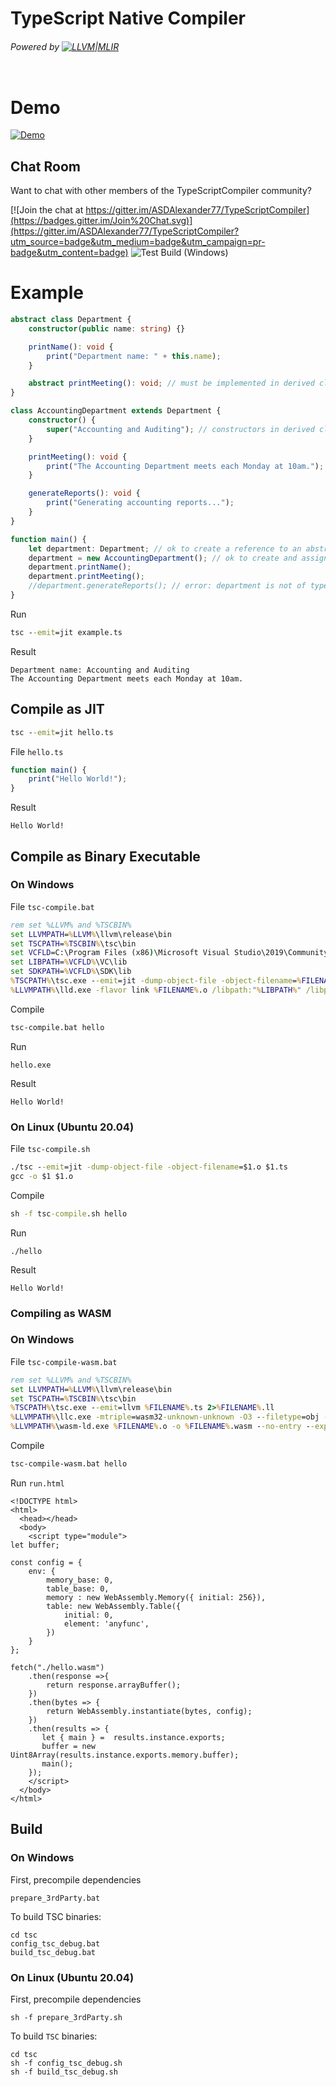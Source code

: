 # TypeScript Native Compiler
###### Powered by [![LLVM|MLIR](https://llvm.org/img/LLVM-Logo-Derivative-1.png)](https://llvm.org/)

<p align="left">
  <a aria-label="License" href="https://github.com/ASDAlexander77/TypeScriptCompiler/blob/main/LICENSE">
    <img alt="" src="https://img.shields.io/npm/l/next.svg?style=for-the-badge&labelColor=000000">
  </a>
</p>

# Demo

[![Demo](https://asdalexander77.github.io/img/tsc_emit.gif)](https://github.com/ASDAlexander77/TypeScriptCompiler/releases/)

Chat Room
---------

Want to chat with other members of the TypeScriptCompiler community?

[![Join the chat at https://gitter.im/ASDAlexander77/TypeScriptCompiler](https://badges.gitter.im/Join%20Chat.svg)](https://gitter.im/ASDAlexander77/TypeScriptCompiler?utm_source=badge&utm_medium=badge&utm_campaign=pr-badge&utm_content=badge)
![Test Build (Windows)](https://github.com/ASDAlexander77/TypeScriptCompiler/actions/workflows/cmake-release.yml/badge.svg)

# Example

```TypeScript
abstract class Department {
    constructor(public name: string) {}

    printName(): void {
        print("Department name: " + this.name);
    }

    abstract printMeeting(): void; // must be implemented in derived classes
}

class AccountingDepartment extends Department {
    constructor() {
        super("Accounting and Auditing"); // constructors in derived classes must call super()
    }

    printMeeting(): void {
        print("The Accounting Department meets each Monday at 10am.");
    }

    generateReports(): void {
        print("Generating accounting reports...");
    }
}

function main() {
    let department: Department; // ok to create a reference to an abstract type
    department = new AccountingDepartment(); // ok to create and assign a non-abstract subclass
    department.printName();
    department.printMeeting();
    //department.generateReports(); // error: department is not of type AccountingDepartment, cannot access generateReports
}
```

Run
```cmd
tsc --emit=jit example.ts
```

Result
```
Department name: Accounting and Auditing
The Accounting Department meets each Monday at 10am.
```

## Compile as JIT

```cmd
tsc --emit=jit hello.ts
```
File ``hello.ts``

```TypeScript
function main() {
    print("Hello World!");
}
```
Result
```
Hello World!
```

## Compile as Binary Executable

### On Windows
File ``tsc-compile.bat``
```cmd
rem set %LLVM% and %TSCBIN%
set LLVMPATH=%LLVM%\llvm\release\bin
set TSCPATH=%TSCBIN%\tsc\bin
set VCFLD=C:\Program Files (x86)\Microsoft Visual Studio\2019\Community\SDK\ScopeCppSDK\vc15
set LIBPATH=%VCFLD%\VC\lib
set SDKPATH=%VCFLD%\SDK\lib
%TSCPATH%\tsc.exe --emit=jit -dump-object-file -object-filename=%FILENAME%.o %FILENAME%.ts
%LLVMPATH%\lld.exe -flavor link %FILENAME%.o /libpath:"%LIBPATH%" /libpath:"%SDKPATH%" "%LIBPATH%\libcmt.lib" "%LIBPATH%\libvcruntime.lib" "%SDKPATH%\kernel32.lib" "%SDKPATH%\libucrt.lib" "%SDKPATH%\uuid.lib"
```
Compile 
```cmd
tsc-compile.bat hello
```

Run
```
hello.exe
```

Result
```
Hello World!
```

### On Linux (Ubuntu 20.04)
File ``tsc-compile.sh``
```cmd
./tsc --emit=jit -dump-object-file -object-filename=$1.o $1.ts
gcc -o $1 $1.o
```
Compile 
```cmd
sh -f tsc-compile.sh hello
```

Run
```
./hello
```

Result
```
Hello World!
```

### Compiling as WASM
### On Windows
File ``tsc-compile-wasm.bat``
```cmd
rem set %LLVM% and %TSCBIN%
set LLVMPATH=%LLVM%\llvm\release\bin
set TSCPATH=%TSCBIN%\tsc\bin
%TSCPATH%\tsc.exe --emit=llvm %FILENAME%.ts 2>%FILENAME%.ll
%LLVMPATH%\llc.exe -mtriple=wasm32-unknown-unknown -O3 --filetype=obj -o=%FILENAME%.o %FILENAME%.ll
%LLVMPATH%\wasm-ld.exe %FILENAME%.o -o %FILENAME%.wasm --no-entry --export-all --allow-undefined
```
Compile 
```cmd
tsc-compile-wasm.bat hello
```

Run ``run.html``
```
<!DOCTYPE html>
<html>
  <head></head>
  <body>
    <script type="module">
let buffer;

const config = {
    env: {
        memory_base: 0,
        table_base: 0,
        memory : new WebAssembly.Memory({ initial: 256}),
        table: new WebAssembly.Table({
            initial: 0,
            element: 'anyfunc',
        })
    }
};

fetch("./hello.wasm")
    .then(response =>{
        return response.arrayBuffer();
    })
    .then(bytes => {
        return WebAssembly.instantiate(bytes, config); 
    })
    .then(results => { 
       let { main } =  results.instance.exports;
       buffer = new Uint8Array(results.instance.exports.memory.buffer);
       main();
    });
    </script>
  </body>
</html>
```

## Build
### On Windows

First, precompile dependencies

```
prepare_3rdParty.bat 
```

To build TSC binaries:

```
cd tsc
config_tsc_debug.bat
build_tsc_debug.bat
```

### On Linux (Ubuntu 20.04)

First, precompile dependencies

```
sh -f prepare_3rdParty.sh
```

To build ``TSC`` binaries:

```
cd tsc
sh -f config_tsc_debug.sh
sh -f build_tsc_debug.sh
```
